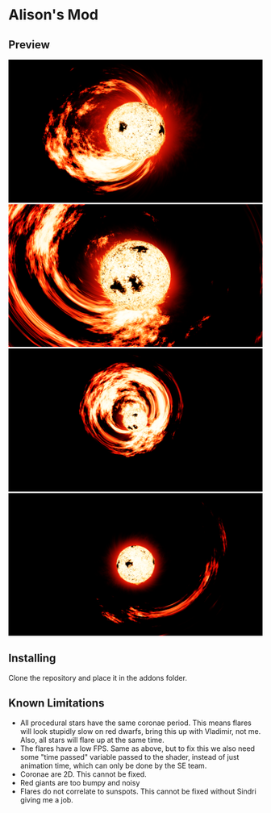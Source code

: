 # Alison's Mod

## Preview

![](assets/flares-1.png)
![](assets/flares-2.png)
![](assets/flares-3.png)
![](assets/flares-4.png)

## Installing

Clone the repository and place it in the addons folder.

## Known Limitations

- All procedural stars have the same coronae period. This means flares will look stupidly slow on red dwarfs, bring this up with Vladimir, not me. Also, all stars will flare up at the same time.
- The flares have a low FPS. Same as above, but to fix this we also need some "time passed" variable passed to the shader, instead of just animation time, which can only be done by the SE team.
- Coronae are 2D. This cannot be fixed.
- Red giants are too bumpy and noisy
- Flares do not correlate to sunspots. This cannot be fixed without Sindri giving me a job.
